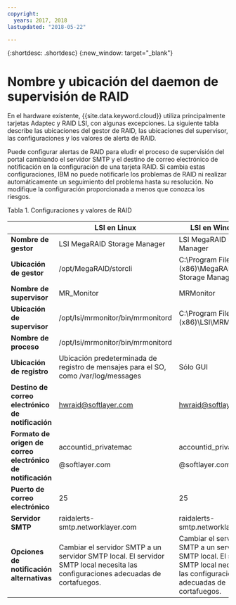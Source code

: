 ```yaml
---
copyright:
  years: 2017, 2018
lastupdated: "2018-05-22"

---
```


{:shortdesc: .shortdesc}
{:new_window: target="_blank"}

# Nombre y ubicación del daemon de supervisión de RAID
En el hardware existente, {{site.data.keyword.cloud}} utiliza principalmente tarjetas Adaptec y RAID LSI, con algunas excepciones. La siguiente tabla describe las ubicaciones del gestor de RAID, las ubicaciones del supervisor, las configuraciones y los valores de alerta de RAID.

Puede configurar alertas de RAID para eludir el proceso de supervisión del portal cambiando el servidor SMTP y el destino de correo electrónico de notificación en la configuración de una tarjeta RAID. Si cambia estas configuraciones, IBM no puede notificarle los problemas de RAID ni realizar automáticamente un seguimiento del problema hasta su resolución. No modifique la configuración proporcionada a menos que conozca los riesgos.

<caption>Tabla 1. Configuraciones y valores de RAID</caption>

||LSI en Linux|LSI en Windows|Adaptec en Linux|Adaptec en Windows|
|---|---|---|---|---|
|**Nombre de gestor**|LSI MegaRAID Storage Manager|LSI MegaRAID Storage Manager|Adaptec Storage Manager|Adaptec Storage Manager|
|**Ubicación de gestor**|/opt/MegaRAID/storcli|C:\Program Files (x86)\MegaRAID Storage Manager|/usr/StorMan|C:\Program Files\Adaptec\Adaptec Storage Manager|
|**Nombre de supervisor**|MR_Monitor|MRMonitor|Adaptec Event Manager|Adaptec Event Manager|
|**Ubicación de supervisor**|/opt/lsi/mrmonitor/bin/mrmonitord|C:\Program Files (x86)\LSI\MRMonitor|/usr/StorMan|C:\Program Files\Adaptec\Adaptec Storage Manager|
|**Nombre de proceso**|/opt/lsi/mrmonitor/bin/mrmonitord|||||
|**Ubicación de registro**|Ubicación predeterminada de registro de mensajes para el SO, como /var/log/messages|Sólo GUI|/usr/StorMan/RaidEvtA.log|Sólo GUI|
|**Destino de correo electrónico de notificación**|[hwraid@softlayer.com](mailto:hwraid@softlayer.com)|[hwraid@softlayer.com](mailto:hwraid@softlayer.com)|[hwraid@softlayer.com](mailto:hwraid@softlayer.com)|[hwraid@softlayer.com](mailto:hwraid@softlayer.com)|
|**Formato de origen de correo electrónico de notificación**|accountid_privatemac<br /><br />@softlayer.com|accountid_privatemac<br /><br />@softlayer.com|accountid_privatemac<br /><br />@softlayer.com|accountid_privatemac<br /><br />@softlayer.com|
|**Puerto de correo electrónico**|25|25|25|25|
|**Servidor SMTP**|raidalerts-smtp.networklayer.com|raidalerts-smtp.networklayer.com|raidalerts-smtp.networklayer.com|raidalerts-smtp.networklayer.com|
|**Opciones de notificación alternativas**|Cambiar el servidor SMTP a un servidor SMTP local. El servidor SMTP local necesita las configuraciones adecuadas de cortafuegos.|Cambiar el servidor SMTP a un servidor SMTP local. El servidor SMTP local necesita las configuraciones adecuadas de cortafuegos.|Cambiar el servidor SMTP a un servidor SMTP local. El servidor SMTP local necesita las configuraciones adecuadas de cortafuegos.|Cambiar el servidor SMTP a un servidor SMTP local. El servidor SMTP local necesita las configuraciones adecuadas de cortafuegos.|
